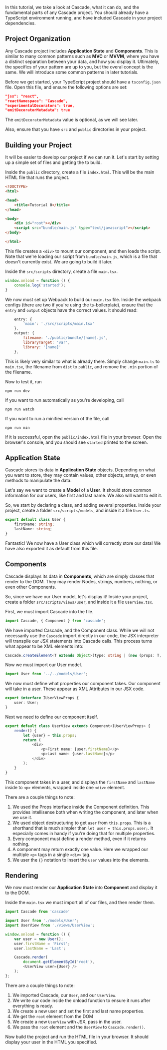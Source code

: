 In this tutorial, we take a look at Cascade, what it can do, and the fundamental parts of any Cascade project.  You should already have a TypeScript environment running, and have included Cascade in your project dependencies.

## Project Organization

Any Cascade project includes **Application State** and **Components**.  This is similar to many common patterns such as **MVC** or **MVVM**, where you have a distinct separation between your data, and how you display it.  Ultimately, the specifics of your pattern are up to you, but the overal concept is the same.  We will introduce some common patterns in later tutorials.

Before we get started, your TypeScript project should have a `tsconfig.json` file.  Open this file, and ensure the following options are set:

```` json
"jsx": "react",
"reactNamespace": "Cascade",
"experimentalDecorators": true,
"emitDecoratorMetadata": true
````

The `emitDecoratorMetadata` value is optional, as we will see later.

Also, ensure that you have `src` and `public` directories in your project.

## Building your Project

It will be easier to develop our project if we can run it.  Let's start by setting up a simple set of files and getting the to build.

Inside the `public` directory, create a file `index.html`.  This will be the main HTML file that runs the project.

```` html
<!DOCTYPE>
<html>

<head>
    <title>Tutorial 0</title>
</head>

<body>
    <div id="root"></div>
    <script src="bundle/main.js" type="text/javascript"></script>
</body>

</html>
````

This file creates a `<div>` to mount our component, and then loads the script.  Note that we're loading our script from `bundle/main.js`, which is a file that doesn't currently exist.  We are going to build it later.

Inside the `src/scripts` directory, create a file `main.tsx`.

```` TypeScript
window.onload = function () {
    console.log('started');
}
````

We now must set up Webpack to build our `main.tsx` file.  Inside the webpack configs (there are two if you're using the ts-boilerplate), ensure that the `entry` and `output` objects have the correct values.  it should read:

```` javascript
    entry: {
        'main': './src/scripts/main.tsx'
    },
    output: {
        filename: './public/bundle/[name].js',
        libraryTarget: 'var',
        library: '[name]'
    },
````

This is likely very similar to what is already there.  Simply change `main.ts` to `main.tsx`, the filename from `dist` to `public`, and remove the `.min` portion of the filename.

Now to test it, run

    npm run dev

If you want to run automatically as you're developing, call

    npm run watch

If you want to run a minified version of the file, call

    npm run min

If it is successful, open the `public/index.html` file in your browser.  Open the browser's console, and you should see `started` printed to the screen.

## Application State

Cascade stores its data in **Application State** objects.  Depending on what you want to store, they may contain values, other objects, arrays, or even methods to manipulate the data.  

Let's say we want to create a **Model** of a **User**.  It should store common information for our users, like first and last name.  We also will want to edit it.

So, we start by declaring a class, and adding several properties.  Inside your project, create a folder `src/scripts/models`, and inside it a file `User.ts`.

```` TypeScript
export default class User {
    firstName: string;
    lastName: string;
}
````

Fantastic!  We now have a User class which will correctly store our data!  We have also exported it as default from this file.

## Components

Cascade displays its data in **Components**, which are simply classes that render to the DOM.  They may render Nodes, strings, numbers, nothing, or even other Components.

So, since we have our User model, let's display it!  Inside your project, create a folder `src/scripts/views/user`, and inside it a file `UserView.tsx`.

First, we must import Cascade into the file.

```` TypeScript
import Cascade, { Component } from 'cascade';
````

We have imported Cascade, and the Component class.  While we will not necessarily use the `Cascade` import directly in our code, the JSX interpreter will transpile our JSX statements into Cascade calls.  This process turns what appear to be XML elements into:

```` TypeScript
Cascade.createElement<T extends Object>(type: string | (new (props: T, ...children: Array<any>) => Component<T>), props: T, ...children: Array<any>): IVirtualNode<T>;`.
````

Now we must import our User model.

```` TypeScript
import User from '../../models/User';
````

We now must define what properties our component takes.  Our component will take in a user.  These appear as XML Attributes in our JSX code.

```` TypeScript
export interface IUserViewProps {
    user: User;
}
````

Next we need to define our component itself.

```` TypeScript
export default class UserView extends Component<IUserViewProps> {
    render() {
        let {user} = this.props;
        return (
            <div>
                <p>First name: {user.firstName}</p>
                <p>Last name: {user.lastName}</p>
            </div>
        );
    }
}
````

This component takes in a user, and displays the `firstName` and `lastName` inside to `<p>` elements, wrapped inside one `<div>` element.

There are a couple things to note:

1. We used the Props interface inside the Component definition.  This provides intellisense both when writing the component, and later when we use it.
2. We used object destructuring to get `user` from `this.props`.  This is a shorthand that is much simpler than `let user = this.props.user;`.  It especially comes in handy if you're doing that for multiple properties.
3. Every component must define a render method, even if it returns nothing.
4. A component may return exactly one value.  Here we wrapped our multiple `<p>` tags in a single `<div>` tag.
5. We user the `{}` notation to insert the `user` values into the elements.

## Rendering

We now must render our **Application State** into **Component** and display it to the DOM.

Inside the `main.tsx` we must import all of our files, and then render them.

```` TypeScript
import Cascade from 'cascade'

import User from './models/User';
import UserView from './views/UserView';

window.onload = function () {
    var user = new User();
    user.firstName = 'First';
    user.lastName = 'Last';

    Cascade.render(
        document.getElementById('root'),
        <UserView user={User} />
    );
};
````

There are a couple things to note:

1. We imported Cascade, our `User`, and our `UserView`.
2. We write our code inside the onload function to ensure it runs after everything is ready.
3. We create a new user and set the first and last name properties.
5. We get the `root` element from the DOM
6. We create a new `UserView` with JSX, pass in the user.
7. We pass the `root` element and the `UserView` to `Cascade.render()`.

Now build the project and run the HTML file in your browser.  It should display your user in the HTML you specified.

